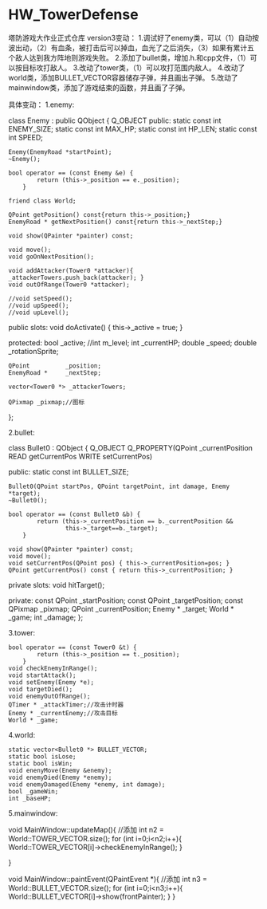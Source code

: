 # HW_TowerDefense
塔防游戏大作业正式仓库
version3变动：
1.调试好了enemy类，可以（1）自动按波出动，（2）有血条，被打击后可以掉血，血光了之后消失，（3）如果有累计五个敌人达到我方阵地则游戏失败。
2.添加了bullet类，增加.h.和cpp文件，（1）可以按目标攻打敌人。
3.改动了tower类，（1）可以攻打范围内敌人。
4.改动了world类，添加BULLET_VECTOR容器储存子弹，并且画出子弹。
5.改动了mainwindow类，添加了游戏结束的函数，并且画了子弹。

具体变动：
1.enemy:

class Enemy : public QObject
{
    Q_OBJECT
public:
    static const int ENEMY_SIZE;
    static const int MAX_HP;
    static const int HP_LEN;
    static const int SPEED;

    Enemy(EnemyRoad *startPoint);
    ~Enemy();

    bool operator == (const Enemy &e) {
            return (this->_position == e._position);
        }

    friend class World;

    QPoint getPosition() const{return this->_position;}
    EnemyRoad * getNextPosition() const{return this->_nextStep;}

    void show(QPainter *painter) const;

    void move();
    void goOnNextPosition();

    void addAttacker(Tower0 *attacker){ _attackerTowers.push_back(attacker); }
    void outOfRange(Tower0 *attacker);

    //void setSpeed();
    //void upSpeed();
    //void upLevel();

public slots:
    void doActivate() { this->_active = true; }

protected:
    bool			_active;
    //int             m_level;
    int				_currentHP;
    double			_speed;
    double			_rotationSprite;

    QPoint			_position;
    EnemyRoad *		_nextStep;

    vector<Tower0 *> _attackerTowers;

    QPixmap _pixmap;//图标
};

2.bullet:

class Bullet0 : QObject
{
    Q_OBJECT
    Q_PROPERTY(QPoint _currentPosition READ getCurrentPos WRITE setCurrentPos)

public:
    static const int BULLET_SIZE;

    Bullet0(QPoint startPos, QPoint targetPoint, int damage, Enemy *target);
    ~Bullet0();

    bool operator == (const Bullet0 &b) {
            return (this->_currentPosition == b._currentPosition &&
                    this->_target==b._target);
        }

    void show(QPainter *painter) const;
    void move();
    void setCurrentPos(QPoint pos) { this->_currentPosition=pos; }
    QPoint getCurrentPos() const { return this->_currentPosition; }

private slots:
    void hitTarget();

private:
    const QPoint	_startPosition;
    const QPoint	_targetPosition;
    const QPixmap	_pixmap;
    QPoint			_currentPosition;
    Enemy *			_target;
    World *	        _game;
    int				_damage;
};

3.tower:

    bool operator == (const Tower0 &t) {
            return (this->_position == t._position);
        }
    void checkEnemyInRange();
    void startAttack();
    void setEnemy(Enemy *e);
    void targetDied();
    void enemyOutOfRange();
    QTimer * _attackTimer;//攻击计时器
    Enemy * _currentEnemy;//攻击目标
    World * _game;
    
4.world:

    static vector<Bullet0 *> BULLET_VECTOR;
    static bool isLose;
    static bool isWin;
    void enenyMove(Enemy &enemy);
    void enemyDied(Enemy *enemy);
    void enemyDamaged(Enemy *enemy, int damage);
    bool _gameWin;
    int _baseHP;
    
5.mainwindow:

void MainWindow::updateMap(){
//添加
    int n2 = World::TOWER_VECTOR.size();
    for (int i=0;i<n2;i++){
        World::TOWER_VECTOR[i]->checkEnemyInRange();
    }

}

void MainWindow::paintEvent(QPaintEvent *){
//添加
    int n3 = World::BULLET_VECTOR.size();
    for (int i=0;i<n3;i++){
        World::BULLET_VECTOR[i]->show(frontPainter);
    }
}


    